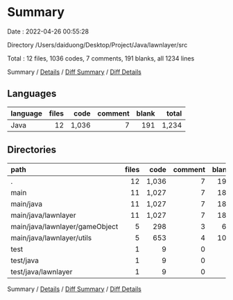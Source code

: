# Summary

Date : 2022-04-26 00:55:28

Directory /Users/daiduong/Desktop/Project/Java/lawnlayer/src

Total : 12 files,  1036 codes, 7 comments, 191 blanks, all 1234 lines

Summary / [Details](details.md) / [Diff Summary](diff.md) / [Diff Details](diff-details.md)

## Languages
| language | files | code | comment | blank | total |
| :--- | ---: | ---: | ---: | ---: | ---: |
| Java | 12 | 1,036 | 7 | 191 | 1,234 |

## Directories
| path | files | code | comment | blank | total |
| :--- | ---: | ---: | ---: | ---: | ---: |
| . | 12 | 1,036 | 7 | 191 | 1,234 |
| main | 11 | 1,027 | 7 | 185 | 1,219 |
| main/java | 11 | 1,027 | 7 | 185 | 1,219 |
| main/java/lawnlayer | 11 | 1,027 | 7 | 185 | 1,219 |
| main/java/lawnlayer/gameObject | 5 | 298 | 3 | 63 | 364 |
| main/java/lawnlayer/utils | 5 | 653 | 4 | 102 | 759 |
| test | 1 | 9 | 0 | 6 | 15 |
| test/java | 1 | 9 | 0 | 6 | 15 |
| test/java/lawnlayer | 1 | 9 | 0 | 6 | 15 |

Summary / [Details](details.md) / [Diff Summary](diff.md) / [Diff Details](diff-details.md)